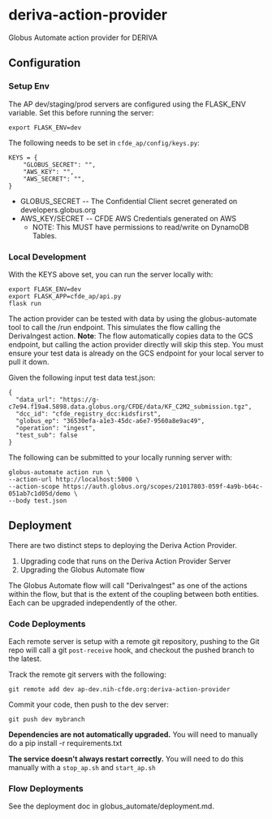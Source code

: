 # deriva-action-provider
Globus Automate action provider for DERIVA

## Configuration

### Setup Env

The AP dev/staging/prod servers are configured using the FLASK_ENV variable.
Set this before running the server:

    export FLASK_ENV=dev


The following needs to be set in `cfde_ap/config/keys.py`:

```
KEYS = {
    "GLOBUS_SECRET": "",
    "AWS_KEY": "",
    "AWS_SECRET": "",
}
```

* GLOBUS_SECRET -- The Confidential Client secret generated on developers.globus.org
* AWS_KEY/SECRET -- CFDE AWS Credentials generated on AWS
    * NOTE: This MUST have permissions to read/write on DynamoDB Tables.
    
### Local Development

With the KEYS above set, you can run the server locally with:

    export FLASK_ENV=dev
    export FLASK_APP=cfde_ap/api.py
    flask run
    
The action provider can be tested with data by using the globus-automate tool
to call the /run endpoint. This simulates the flow calling the DerivaIngest
action. **Note**: The flow automatically copies data to the GCS endpoint, but
calling the action provider directly will skip this step. You must ensure your
test data is already on the GCS endpoint for your local server to pull it down.

Given the following input test data test.json:

```
{
  "data_url": "https://g-c7e94.f19a4.5898.data.globus.org/CFDE/data/KF_C2M2_submission.tgz",
  "dcc_id": "cfde_registry_dcc:kidsfirst",
  "globus_ep": "36530efa-a1e3-45dc-a6e7-9560a8e9ac49",
  "operation": "ingest",
  "test_sub": false
}
```

The following can be submitted to your locally running server with:

```
globus-automate action run \
--action-url http://localhost:5000 \
--action-scope https://auth.globus.org/scopes/21017803-059f-4a9b-b64c-051ab7c1d05d/demo \
--body test.json
```

## Deployment

There are two distinct steps to deploying the Deriva Action Provider.

1. Upgrading code that runs on the Deriva Action Provider Server
1. Upgrading the Globus Automate flow

The Globus Automate flow will call "DerivaIngest" as one of the actions within
the flow, but that is the extent of the coupling between both entities. Each
can be upgraded independently of the other.

### Code Deployments

Each remote server is setup with a remote git repository, pushing to the Git
repo will call a git `post-receive` hook, and checkout the pushed branch to the
latest. 

Track the remote git servers with the following:

    git remote add dev ap-dev.nih-cfde.org:deriva-action-provider
    
Commit your code, then push to the dev server:

    git push dev mybranch
    
**Dependencies are not automatically upgraded.** You will need to manually do a
pip install -r requirements.txt

**The service doesn't always restart correctly.** You will need to do this manually
with a `stop_ap.sh` and `start_ap.sh`

### Flow Deployments

See the deployment doc in globus_automate/deployment.md. 
